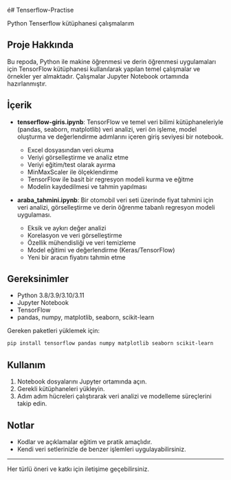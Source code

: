 é# Tenserflow-Practise

Python Tenserflow kütüphanesi çalışmalarım

## Proje Hakkında

Bu repoda, Python ile makine öğrenmesi ve derin öğrenmesi uygulamaları için TensorFlow kütüphanesi kullanılarak yapılan temel çalışmalar ve örnekler yer almaktadır. Çalışmalar Jupyter Notebook ortamında hazırlanmıştır.

## İçerik

- **tenserflow-giris.ipynb**: TensorFlow ve temel veri bilimi kütüphaneleriyle (pandas, seaborn, matplotlib) veri analizi, veri ön işleme, model oluşturma ve değerlendirme adımlarını içeren giriş seviyesi bir notebook.

  - Excel dosyasından veri okuma
  - Veriyi görselleştirme ve analiz etme
  - Veriyi eğitim/test olarak ayırma
  - MinMaxScaler ile ölçeklendirme
  - TensorFlow ile basit bir regresyon modeli kurma ve eğitme
  - Modelin kaydedilmesi ve tahmin yapılması

- **araba_tahmini.ipynb**: Bir otomobil veri seti üzerinde fiyat tahmini için veri analizi, görselleştirme ve derin öğrenme tabanlı regresyon modeli uygulaması.
  - Eksik ve aykırı değer analizi
  - Korelasyon ve veri görselleştirme
  - Özellik mühendisliği ve veri temizleme
  - Model eğitimi ve değerlendirme (Keras/TensorFlow)
  - Yeni bir aracın fiyatını tahmin etme

## Gereksinimler

- Python 3.8/3.9/3.10/3.11
- Jupyter Notebook
- TensorFlow
- pandas, numpy, matplotlib, seaborn, scikit-learn

Gereken paketleri yüklemek için:

```bash
pip install tensorflow pandas numpy matplotlib seaborn scikit-learn
```

## Kullanım

1. Notebook dosyalarını Jupyter ortamında açın.
2. Gerekli kütüphaneleri yükleyin.
3. Adım adım hücreleri çalıştırarak veri analizi ve modelleme süreçlerini takip edin.

## Notlar

- Kodlar ve açıklamalar eğitim ve pratik amaçlıdır.
- Kendi veri setlerinizle de benzer işlemleri uygulayabilirsiniz.

---

Her türlü öneri ve katkı için iletişime geçebilirsiniz.
